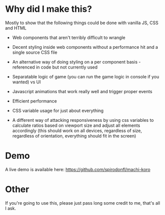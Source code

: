 # Why did I make this?

Mostly to show that the following things could be done with vanilla JS, CSS and HTML

* Web components that aren't terribly difficult to wrangle

* Decent styling inside web components without a performance hit and a single source CSS file

* An alternative way of doing styling on a per component basis - referenced in code but not currently used

* Separatable logic of game (you can run the game logic in console if you wanted) vs UI

* Javascript animations that work really well and trigger proper events

* Efficient performance

* CSS variable usage for just about everything

* A different way of attacking responsiveness by using css variables to calculate ratios based on viewport size and adjust all elements accordingly (this should work on all devices, regardless of size, regardless of orientation, everything should fit in the screen)

# Demo

A live demo is available here: https://github.com/spirodonfl/machi-koro

# Other

If you're going to use this, please just pass long some credit to me, that's all I ask.